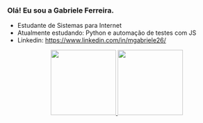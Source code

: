 ### Olá! Eu sou a Gabriele Ferreira.

- Estudante de Sistemas para Internet
- Atualmente estudando: Python e automação de testes com JS
- Linkedin: https://www.linkedin.com/in/mgabriele26/

<div align="center">
  <a href="https://github.com/mgabrielef">
  <img height="150em" src="https://github-readme-stats.vercel.app/api?username=mgabrielef&show_icons=true&theme=tokyonight&include_all_commits=true&count_private=true"/>
  <img height="150em" src="https://github-readme-stats.vercel.app/api/top-langs/?username=mgabrielef&layout=compact&langs_count=7&theme=tokyonight"/>
</div>

